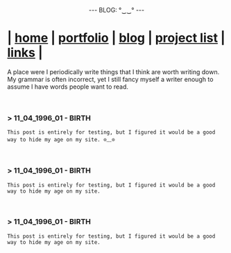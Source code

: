 <p align="center">
---
BLOG: °‿‿°
---

| [home](/) | [portfolio](/portfolio) | [blog](/blog) | [project list](/project_list) | [links](/links) |
============================================

A place were I periodically write things that I think are worth writing down. My grammar is often incorrect, yet I still fancy myself a writer enough to assume I have words people want to read.

<br>

[//]: # (
    ### > 11.04.1996 - TOPIC
    TEXT
)

### > 11_04_1996_01 - BIRTH
    This post is entirely for testing, but I figured it would be a good way to hide my age on my site. ⊙﹏⊙ 

<br>

### > 11_04_1996_01 - BIRTH
    This post is entirely for testing, but I figured it would be a good way to hide my age on my site. 

<br>

### > 11_04_1996_01 - BIRTH
    This post is entirely for testing, but I figured it would be a good way to hide my age on my site. 

<br>

</p>